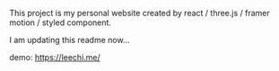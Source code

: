 This project is my personal website created by react / three.js / framer motion / styled component.

I am updating this readme now...

demo: https://leechi.me/
